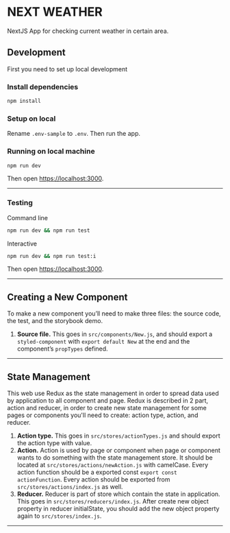 # NEXT WEATHER

NextJS App for checking current weather in certain area.

## Development

First you need to set up local development

### Install dependencies

```sh
npm install
```

### Setup on local

Rename `.env-sample` to `.env`. Then run the app.

### Running on local machine

```sh
npm run dev
```

Then open [https://localhost:3000](https://localhost:3000).

---

### Testing

Command line
```sh
npm run dev && npm run test
```

Interactive
```sh
npm run dev && npm run test:i
```

Then open [https://localhost:3000](https://localhost:3000).

---

## Creating a New Component

To make a new component you’ll need to make three files: the source code,
the test, and the storybook demo.

1.  **Source file.** This goes in `src/components/New.js`, and should export a
    `styled-component` with `export default New` at the end and the component’s
    `propTypes` defined.

---

## State Management

This web use Redux as the state management in order to spread data used by application to all component and page. Redux is described in 2 part, action and reducer, in order to create new state management for some pages or components you'll need to create: action type, action, and reducer.

1. **Action type.** This goes in `src/stores/actionTypes.js` and should export the action type with value.
2. **Action.** Action is used by page or component when page or component wants to do something with the state management store. It should be located at `src/stores/actions/newAction.js` with camelCase. Every action function should be a exported const `export const actionFunction`. Every action should be exported from `src/stores/actions/index.js` as well.
3. **Reducer.** Reducer is part of store which contain the state in application. This goes in `src/stores/reducers/index.js`. After create new object property in reducer initialState, you should add the new object property again to `src/stores/index.js`.


---